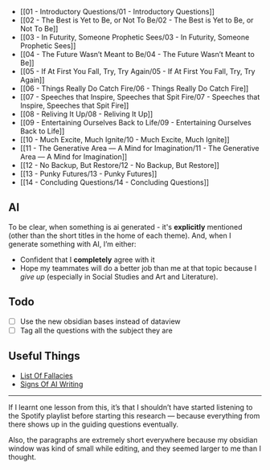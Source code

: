  - [[01 - Introductory Questions/01 - Introductory Questions]]
 - [[02 - The Best is Yet to Be, or Not To Be/02 - The Best is Yet to Be, or Not To Be]]
 - [[03 - In Futurity, Someone Prophetic Sees/03 - In Futurity, Someone Prophetic Sees]]
 - [[04 - The Future Wasn’t Meant to Be/04 - The Future Wasn’t Meant to Be]]
 - [[05 - If At First You Fall, Try, Try Again/05 - If At First You Fall, Try, Try Again]]
 - [[06 - Things Really Do Catch Fire/06 - Things Really Do Catch Fire]]
 - [[07 - Speeches that Inspire, Speeches that Spit Fire/07 - Speeches that Inspire, Speeches that Spit Fire]]
 - [[08 - Reliving It Up/08 - Reliving It Up]]
 - [[09 - Entertaining Ourselves Back to Life/09 - Entertaining Ourselves Back to Life]]
 - [[10 - Much Excite, Much Ignite/10 - Much Excite, Much Ignite]]
 - [[11 - The Generative Area — A Mind for Imagination/11 - The Generative Area — A Mind for Imagination]]
 - [[12 - No Backup, But Restore/12 - No Backup, But Restore]]
 - [[13 - Punky Futures/13 - Punky Futures]]
 - [[14 - Concluding Questions/14 - Concluding Questions]]


## AI

To be clear, when something is ai generated - it's **explicitly** mentioned (other than the short titles in the home of each theme). And, when I generate something with AI, I’m either:

 - Confident that I **completely** agree with it
 - Hope my teammates will do a better job than me at that topic because I *give up* (especially in Social Studies and Art and Literature).



## Todo

- [ ] Use the new obsidian bases instead of dataview
- [ ] Tag all the questions with the subject they are

## Useful Things

 - [List Of Fallacies](https://en.wikipedia.org/wiki/List_of_fallacies)
 - [Signs Of AI Writing](https://en.wikipedia.org/wiki/Wikipedia:Signs_of_AI_writing)

---

If I learnt one lesson from this, it’s that I shouldn’t have started listening to the Spotify playlist before starting this research — because everything from there shows up in the guiding questions eventually.

Also, the paragraphs are extremely short everywhere because my obsidian window was kind of small while editing, and they seemed larger to me than I thought.